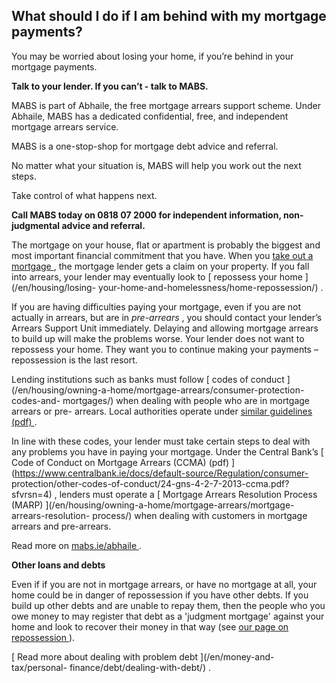 ##  What should I do if I am behind with my mortgage payments?

You may be worried about losing your home, if you’re behind in your mortgage
payments.

**Talk to your lender. If you can’t - talk to MABS.**

MABS is part of Abhaile, the free mortgage arrears support scheme. Under
Abhaile, MABS has a dedicated confidential, free, and independent mortgage
arrears service.

MABS is a one-stop-shop for mortgage debt advice and referral.

No matter what your situation is, MABS will help you work out the next steps.

Take control of what happens next.

**Call MABS today on 0818 07 2000 for independent information, non-judgmental
advice and referral.**

The mortgage on your house, flat or apartment is probably the biggest and most
important financial commitment that you have. When you [ take out a mortgage
](/en/housing/owning-a-home/help-with-buying-a-home/taking-out-a-mortgage/) ,
the mortgage lender gets a claim on your property. If you fall into arrears,
your lender may eventually look to [ repossess your home ](/en/housing/losing-
your-home-and-homelessness/home-repossession/) .

If you are having difficulties paying your mortgage, even if you are not
actually in arrears, but are in _pre-arrears_ , you should contact your
lender’s Arrears Support Unit immediately. Delaying and allowing mortgage
arrears to build up will make the problems worse. Your lender does not want to
repossess your home. They want you to continue making your payments –
repossession is the last resort.

Lending institutions such as banks must follow [ codes of conduct
](/en/housing/owning-a-home/mortgage-arrears/consumer-protection-codes-and-
mortgages/) when dealing with people who are in mortgage arrears or pre-
arrears. Local authorities operate under [ similar guidelines (pdf)
](https://www.gov.ie/pdf/?file=https://assets.gov.ie/108738/2295fd29-65d6-420e-84fb-d33abbcf7099.pdf#page=1)
.

In line with these codes, your lender must take certain steps to deal with any
problems you have in paying your mortgage. Under the Central Bank’s [ Code of
Conduct on Mortgage Arrears (CCMA) (pdf)
](https://www.centralbank.ie/docs/default-source/Regulation/consumer-
protection/other-codes-of-conduct/24-gns-4-2-7-2013-ccma.pdf?sfvrsn=4) ,
lenders must operate a [ Mortgage Arrears Resolution Process (MARP)
](/en/housing/owning-a-home/mortgage-arrears/mortgage-arrears-resolution-
process/) when dealing with customers in mortgage arrears and pre-arrears.

Read more on [ mabs.ie/abhaile ](https://www.mabs.ie/en/abhaile/) .

**Other loans and debts**

Even if if you are not in mortgage arrears, or have no mortgage at all, your
home could be in danger of repossession if you have other debts. If you build
up other debts and are unable to repay them, then the people who you owe money
to may register that debt as a 'judgment mortgage' against your home and look
to recover their money in that way (see [ our page on repossession
](/en/housing/losing-your-home-and-homelessness/home-repossession/) ).

[ Read more about dealing with problem debt ](/en/money-and-tax/personal-
finance/debt/dealing-with-debt/) .
